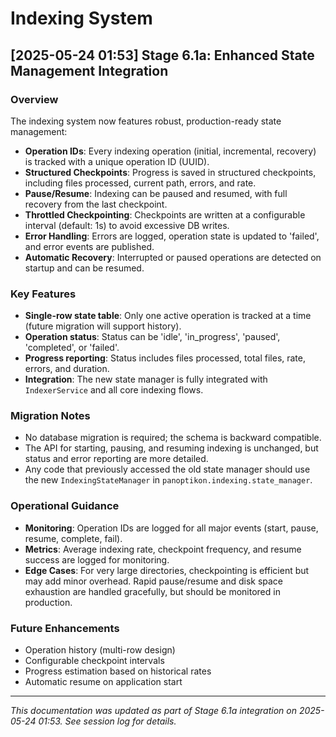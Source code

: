 # Indexing System

## [2025-05-24 01:53] Stage 6.1a: Enhanced State Management Integration

### Overview
The indexing system now features robust, production-ready state management:
- **Operation IDs**: Every indexing operation (initial, incremental, recovery) is tracked with a unique operation ID (UUID).
- **Structured Checkpoints**: Progress is saved in structured checkpoints, including files processed, current path, errors, and rate.
- **Pause/Resume**: Indexing can be paused and resumed, with full recovery from the last checkpoint.
- **Throttled Checkpointing**: Checkpoints are written at a configurable interval (default: 1s) to avoid excessive DB writes.
- **Error Handling**: Errors are logged, operation state is updated to 'failed', and error events are published.
- **Automatic Recovery**: Interrupted or paused operations are detected on startup and can be resumed.

### Key Features
- **Single-row state table**: Only one active operation is tracked at a time (future migration will support history).
- **Operation status**: Status can be 'idle', 'in_progress', 'paused', 'completed', or 'failed'.
- **Progress reporting**: Status includes files processed, total files, rate, errors, and duration.
- **Integration**: The new state manager is fully integrated with `IndexerService` and all core indexing flows.

### Migration Notes
- No database migration is required; the schema is backward compatible.
- The API for starting, pausing, and resuming indexing is unchanged, but status and error reporting are more detailed.
- Any code that previously accessed the old state manager should use the new `IndexingStateManager` in `panoptikon.indexing.state_manager`.

### Operational Guidance
- **Monitoring**: Operation IDs are logged for all major events (start, pause, resume, complete, fail).
- **Metrics**: Average indexing rate, checkpoint frequency, and resume success are logged for monitoring.
- **Edge Cases**: For very large directories, checkpointing is efficient but may add minor overhead. Rapid pause/resume and disk space exhaustion are handled gracefully, but should be monitored in production.

### Future Enhancements
- Operation history (multi-row design)
- Configurable checkpoint intervals
- Progress estimation based on historical rates
- Automatic resume on application start

---

*This documentation was updated as part of Stage 6.1a integration on 2025-05-24 01:53. See session log for details.* 